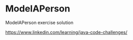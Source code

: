 # ModelAPerson
ModelAPerson exercise solution

https://www.linkedin.com/learning/java-code-challenges/
